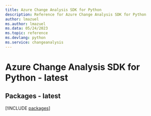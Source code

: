 ```yaml
---
title: Azure Change Analysis SDK for Python
description: Reference for Azure Change Analysis SDK for Python
author: lmazuel
ms.author: lmazuel
ms.data: 05/24/2023
ms.topic: reference
ms.devlang: python
ms.service: changeanalysis
---
```

# Azure Change Analysis SDK for Python - latest
## Packages - latest
[!INCLUDE [packages](change-analysis-index.md)]